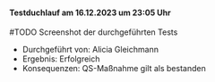 #### Testduchlauf am 16.12.2023  um 23:05 Uhr
#TODO Screenshot der durchgeführten Tests
- Durchgeführt von: Alicia Gleichmann
- Ergebnis: Erfolgreich
- Konsequenzen:  QS-Maßnahme gilt als bestanden